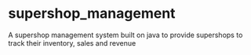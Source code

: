# supershop_management
 A supershop management system built on java to provide supershops to track their inventory, sales and revenue
